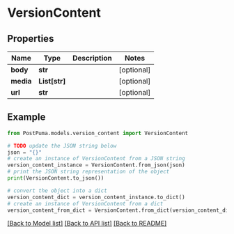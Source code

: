 # VersionContent


## Properties

Name | Type | Description | Notes
------------ | ------------- | ------------- | -------------
**body** | **str** |  | [optional] 
**media** | **List[str]** |  | [optional] 
**url** | **str** |  | [optional] 

## Example

```python
from PostPuma.models.version_content import VersionContent

# TODO update the JSON string below
json = "{}"
# create an instance of VersionContent from a JSON string
version_content_instance = VersionContent.from_json(json)
# print the JSON string representation of the object
print(VersionContent.to_json())

# convert the object into a dict
version_content_dict = version_content_instance.to_dict()
# create an instance of VersionContent from a dict
version_content_from_dict = VersionContent.from_dict(version_content_dict)
```
[[Back to Model list]](../README.md#documentation-for-models) [[Back to API list]](../README.md#documentation-for-api-endpoints) [[Back to README]](../README.md)


